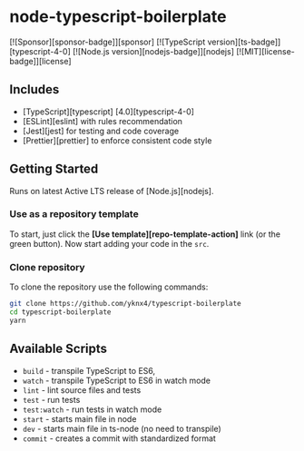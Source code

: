 # node-typescript-boilerplate

[![Sponsor][sponsor-badge]][sponsor]
[![TypeScript version][ts-badge]][typescript-4-0]
[![Node.js version][nodejs-badge]][nodejs]
[![MIT][license-badge]][license]

## Includes

- [TypeScript][typescript] [4.0][typescript-4-0]
- [ESLint][eslint] with rules recommendation
- [Jest][jest] for testing and code coverage
- [Prettier][prettier] to enforce consistent code style

## Getting Started

Runs on latest Active LTS release of [Node.js][nodejs].

### Use as a repository template

To start, just click the **[Use template][repo-template-action]** link (or the green button). Now start adding your code in the `src`.

### Clone repository

To clone the repository use the following commands:

```sh
git clone https://github.com/yknx4/typescript-boilerplate
cd typescript-boilerplate
yarn
```

## Available Scripts

- `build` - transpile TypeScript to ES6,
- `watch` - transpile TypeScript to ES6 in watch mode
- `lint` - lint source files and tests
- `test` - run tests
- `test:watch` - run tests in watch mode
- `start` - starts main file in node
- `dev` - starts main file in ts-node (no need to transpile)
- `commit` - creates a commit with standardized format
